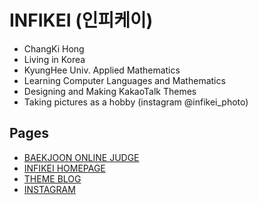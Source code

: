 # INFIKEI (인피케이)

* ChangKi Hong
* Living in Korea
* KyungHee Univ. Applied Mathematics
* Learning Computer Languages and Mathematics
* Designing and Making KakaoTalk Themes
* Taking pictures as a hobby (instagram @infikei_photo)

Pages
---

* [BAEKJOON ONLINE JUDGE](https://www.acmicpc.net/user/infikei)
* [INFIKEI HOMEPAGE](https://infikei.github.io)
* [THEME BLOG](https://blog.naver.com/infikei7)
* [INSTAGRAM](https://instagram.com/infikei_photo)
